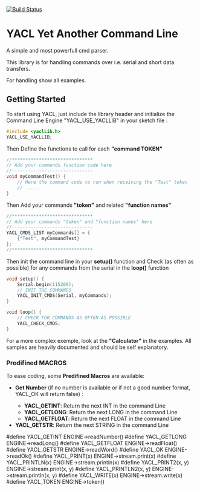 [![Build Status](https://travis-ci.org/pvizeli/CmdParser.svg?branch=master)](https://travis-ci.org/pvizeli/CmdParser)

# YACL Yet Another Command Line
A simple and most powerfull cmd parser.

This library is for handling commands over i.e. serial and short data transfers.

For handling show all examples.

## Getting Started

To start using YACL, just include the library header and initialize the Command Line Engine "YACL_USE_YACLLIB" in your sketch file :
```c++
#include <yaclLib.h>
YACL_USE_YACLLIB;
```
Then Define the functions to call for each <strong>"command TOKEN"</strong>
```c++
//******************************
// Add your commands function code here
//------------------------------
void myCommandTest() {
    // Here the command code to run when receiving the "Test" token
    // .....
}
```
Then Add your commands <strong>"token"</strong> and related <strong>"function names"</strong>
```c++
//******************************
// Add your commands "token" and "function names" here
//------------------------------
YACL_CMDS_LIST myCommands[] = {
    {"Test", myCommandTest}
};
//******************************
```
Then init the command line in your <strong>setup()</strong> function
and Check (as often as possible) for any commands from the serial in the <strong>loop()</strong> function
```c++
void setup() {
    Serial.begin(115200);
    // INIT THE COMMANDS
    YACL_INIT_CMDS(Serial, myCommands);
}

void loop() {
    // CHECK FOR COMMANDS AS OFTEN AS POSSIBLE
    YACL_CHECK_CMDS;
}
```
For a more complex exemple, look at the <strong>"Calculator"</strong> in the examples. All samples are heavily documented and should be self explanatory.
<h3>Predifined MACROS</h3>
To ease coding, some <strong>Predifined Macros</strong> are available:
<ul>
    <li><strong>Get Number</strong> (if no number is available or if not a good number format, YACL_OK will return false) :</li>
    <ul>
    <li><strong>YACL_GETINT</strong>: Return the next INT in the command Line</li>
    <li><strong>YACL_GETLONG</strong>: Return the next LONG in the command Line</li>
    <li><strong>YACL_GETFLOAT</strong>: Return the next FLOAT in the command Line</li>
    </ul>
    <li><strong>YACL_GETSTR</strong>: Return the next STRING in the command Line</li>
    </ul>
</ul>

#define YACL_GETINT ENGINE->readNumber()
#define YACL_GETLONG ENGINE->readLong()
#define YACL_GETFLOAT ENGINE->readFloat()
#define YACL_GETSTR ENGINE->readWord()
#define YACL_OK ENGINE->readOk()
#define YACL_PRINT(x) ENGINE->stream.print(x)
#define YACL_PRINTLN(x) ENGINE->stream.println(x)
#define YACL_PRINT2(x, y) ENGINE->stream.print(x, y)
#define YACL_PRINTLN2(x, y) ENGINE->stream.println(x, y)
#define YACL_WRITE(x) ENGINE->stream.write(x)
#define YACL_TOKEN ENGINE->token()

